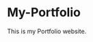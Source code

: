 # My-Portfolio
This is my Portfolio website.
         
        
       
              
        
  
     
  
         
  
       
   
 
